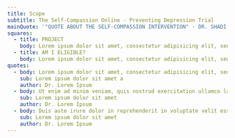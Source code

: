 ```yaml
---
title: Scope
subtitle: The Self-Compassion Online - Preventing Depression Trial
mainQuote: '"QUOTE ABOUT THE SELF-COMPASSION INTERVENTION" - DR. SHADI BESHAI'
squares:
  - title: PROJECT
    body: Lorem ipsum dolor sit amet, consectetur adipisicing elit, sed do eiusmod tempor incididunt ut labore et dolore magna aliqua. Ut enim ad minim veniam, quis nostrud exercitation ullamco laboris nisi ut aliquip ex ea commodo consequat. Duis aute irure dolor in reprehenderit in voluptate velit esse cillum dolore eu fugiat nulla pariatur.
  - title: AM I ELIGIBLE?
    body: Lorem ipsum dolor sit amet, consectetur adipisicing elit, sed do eiusmod tempor incididunt ut labore et dolore magna aliqua. Ut enim ad minim veniam, quis nostrud exercitation ullamco laboris nisi ut aliquip ex ea commodo consequat.
quotes:
  - body: Lorem ipsum dolor sit amet, consectetur adipisicing elit, sed do eiusmod tempor incididunt ut labore et dolore magna aliqua.
    sub: Lorem ipsum dolor sit amet a
    author: Dr. Lorem Ipsum
  - body: Ut enim ad minim veniam, quis nostrud exercitation ullamco laboris nisi ut aliquip ex ea commodo consequat.
    sub: Lorem ipsum dolor sit amet
    author: Dr. Lorem Ipsum
  - body: Duis aute irure dolor in reprehenderit in voluptate velit esse cillum dolore eu fugiat nulla pariatur.
    sub: Lorem ipsum dolor sit amet
    author: Dr. Lorem Ipsum
---
```

